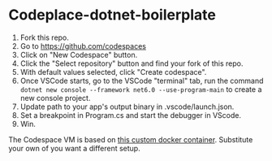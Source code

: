 # Codeplace-dotnet-boilerplate

1. Fork this repo.
2. Go to https://github.com/codespaces
3. Click on "New Codespace" button.
4. Click the "Select repository" button and find your fork of this repo.
5. With default values selected, click "Create codespace".
6. Once VSCode starts, go to the VSCode "terminal" tab, run the command `dotnet new console --framework net6.0 --use-program-main` to create a new console project.
7. Update path to your app's output binary in .vscode/launch.json.
7. Set a breakpoint in Program.cs and start the debugger in VScode.
8. Win.

The Codespace VM is based on [this custom docker container](https://github.com/shukriadams/dotnet6buildcontainer). Substitute your own of you want a different setup.
